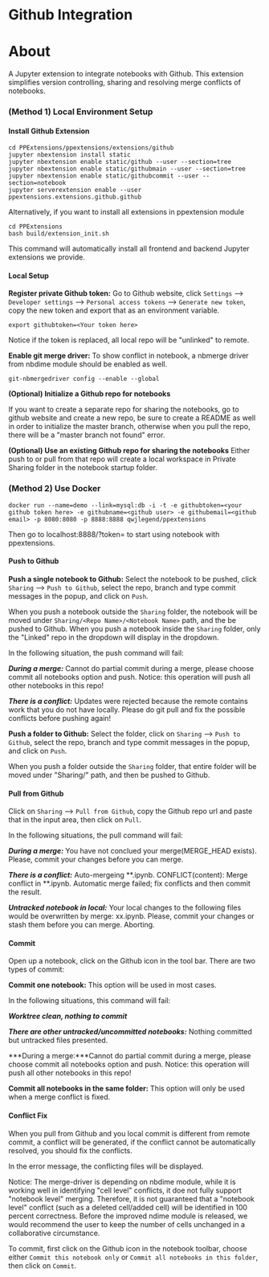 # Github Integration

# About
A Jupyter extension to integrate notebooks with Github. This extension simplifies version controlling, sharing and resolving merge conflicts of notebooks.

### (Method 1) Local Environment Setup

#### Install Github Extension

~~~
cd PPExtensions/ppextensions/extensions/github
jupyter nbextension install static
jupyter nbextension enable static/github --user --section=tree
jupyter nbextension enable static/githubmain --user --section=tree
jupyter nbextension enable static/githubcommit --user --section=notebook
jupyter serverextension enable --user ppextensions.extensions.github.github
~~~

Alternatively, if you want to install all extensions in ppextension module
~~~
cd PPExtensions
bash build/extension_init.sh
~~~

This command will automatically install all frontend and backend Jupyter extensions we provide.

#### Local Setup

**Register private Github token:** Go to Github website, click `Settings` --> `Developer settings` --> `Personal access tokens` --> `Generate new token`, copy the new token and export that as an environment variable.
~~~
export githubtoken=<Your token here>
~~~

Notice if the token is replaced, all local repo will be "unlinked" to remote. 

**Enable git merge driver:**
To show conflict in notebook, a nbmerge driver from nbdime module should be enabled as well.
~~~
git-nbmergedriver config --enable --global
~~~

**(Optional) Initialize a Github repo for notebooks**

If you want to create a separate repo for sharing the notebooks, go to github website and create a new repo, be sure to create a README as well in order to initialize the master branch, otherwise when you pull the repo, there will be a "master branch not found" error. 

**(Optional) Use an existing Github repo for sharing the notebooks**
Either push to or pull from that repo will create a local workspace in Private Sharing folder in the notebook startup folder.

### (Method 2) Use Docker
~~~
docker run --name=demo --link=mysql:db -i -t -e githubtoken=<your github token here> -e githubname=<github user> -e githubemail=<github email> -p 8080:8080 -p 8888:8888 qwjlegend/ppextensions

~~~

Then go to localhost:8888/?token=<jupyter notebook token printed in the command line> to start using notebook with ppextensions.

#### Push to Github

**Push a single notebook to Github:** Select the notebook to be pushed, click `Sharing` --> `Push to Github`, select the repo, branch and type commit messages in the popup, and click on `Push`.

When you push a notebook outside the `Sharing` folder, the notebook will be moved under `Sharing/<Repo Name>/<Notebook Name>` path, and the be pushed to Github.
When you push a notebook inside the `Sharing` folder, only the "Linked" repo in the dropdown will display in the dropdown.

In the following situation, the push command will fail: 

***During a merge:*** Cannot do partial commit during a merge, please choose commit all notebooks option and push. Notice: this operation will push all other notebooks in this repo!

***There is a conflict:*** Updates were rejected because the remote contains work that you do not have locally. Please do git pull and fix the possible conflicts before pushing again!

**Push a folder to Github:** Select the folder, click on `Sharing` --> `Push to Github`, select the repo, branch and type commit messages in the popup, and click on `Push`. 

When you push a folder outside the `Sharing` folder, that entire folder will be moved under "Sharing/<Repo Name>" path, and then be pushed to Github.


#### Pull from Github

Click on `Sharing` --> `Pull from Github`, copy the Github repo url and paste that in the input area, then click on `Pull`. 

In the following situations, the pull command will fail:

***During a merge:*** You have not conclued your merge(MERGE_HEAD exists). Please, commit your changes before you can merge.

***There is a conflict:*** Auto-mergeing **.ipynb. CONFLICT(content): Merge conflict in **.ipynb. Automatic merge failed; fix conflicts and then commit the result.

***Untracked notebook in local:*** Your local changes to the following files would be overwritten by merge: xx.ipynb. Please, commit your changes or stash them before you can merge. Aborting.

#### Commit

Open up a notebook, click on the Github icon in the tool bar. There are two types of commit:

**Commit one notebook:** This option will be used in most cases. 

In the following situations, this command will fail:

***Worktree clean, nothing to commit***

***There are other untracked/uncommitted notebooks:*** Nothing committed but untracked files presented. 

***During a merge:***Cannot do partial commit during a merge, please choose commit all notebooks option and push. Notice: this operation will push all other notebooks in this repo!

**Commit all notebooks in the same folder:** This option will only be used when a merge conflict is fixed. 


#### Conflict Fix

When you pull from Github and you local commit is different from remote commit, a conflict will be generated, if the conflict cannot be automatically resolved, you should fix the conflicts.

In the error message, the conflicting files will be displayed. 

Notice: The merge-driver is depending on nbdime module,  while it is working well in identifying "cell level" conflicts, it doe not fully support "notebook level" merging. Therefore, it is not guaranteed that a "notebook level" conflict (such as a deleted cell/added cell) will be identified in 100 percent correctness. Before the improved ndime module is released, we would recommend the user to keep the number of cells unchanged in a collaborative circumstance. 

To commit, first click on the Github icon in the notebook toolbar, choose either `Commit this notebook only` or `Commit all notebooks in this folder`, then click on `Commit`. 
